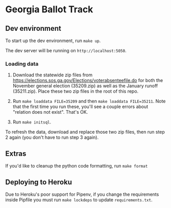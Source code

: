 # Georgia Ballot Track

## Dev environment

To start up the dev environment, run `make up`.

The dev server will be running on `http://localhost:5050`.

### Loading data

1. Download the statewide zip files from https://elections.sos.ga.gov/Elections/voterabsenteefile.do for both the November general election (35209.zip) as well as the January runoff (35211.zip). Place these two zip files in the root of this repo.

2. Run `make loaddata FILE=35209` and then `make loaddata FILE=35211`. Note that the first time you run these, you'll see a couple errors about "relation does not exist". That's OK.

3. Run `make initsql`.

To refresh the data, download and replace those two zip files, then run step 2 again (you don't have to run step 3 again).


## Extras

If you'd like to cleanup the python code formatting, run `make format`

## Deploying to Heroku

Due to Heroku's poor support for Pipenv, if you change the requirements inside Pipfile you must run `make lockdeps` to update `requirements.txt`.
